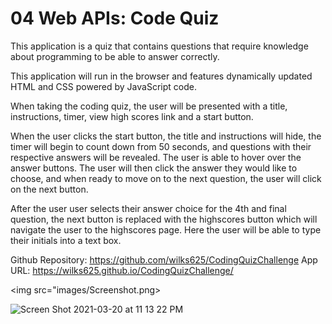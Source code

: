 # 04 Web APIs: Code Quiz

This application is a quiz that contains questions that require knowledge about programming to be able to answer correctly. 

This application will run in the browser and features dynamically updated HTML and CSS powered by JavaScript code. 

When taking the coding quiz, the user will be presented with a title, instructions, timer, view high scores link and a start button. 

When the user clicks the start button, the title and instructions will hide, the timer will begin to count down from 50 seconds, and questions with their respective answers will be revealed. The user is able to hover over the answer buttons. The user will then click the answer they would like to choose, and when ready to move on to the next question, the user will click on the next button.

After the user user selects their answer choice for the 4th and final question, the next button is replaced with the highscores button which will navigate the user to the highscores page. Here the user will be able to type their initials into a text box.

Github Repository: https://github.com/wilks625/CodingQuizChallenge
App URL: https://wilks625.github.io/CodingQuizChallenge/

<img src="images/Screenshot.png>
          
![Screen Shot 2021-03-20 at 11 13 22 PM](https://user-images.githubusercontent.com/76915726/111892849-54e0f380-89d5-11eb-881e-57f2ec39206e.png)
